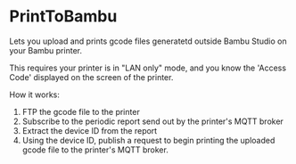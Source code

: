 # PrintToBambu
Lets you upload and prints gcode files generatetd outside Bambu Studio on your Bambu printer.

This requires your printer is in "LAN only" mode, and you know the 'Access Code' displayed on the screen of the printer.

How it works:
1. FTP the gcode file to the printer
2. Subscribe to the periodic report send out by the printer's MQTT broker
3. Extract the device ID from the report
4. Using the device ID, publish a request to begin printing the uploaded gcode file to the printer's MQTT broker.

